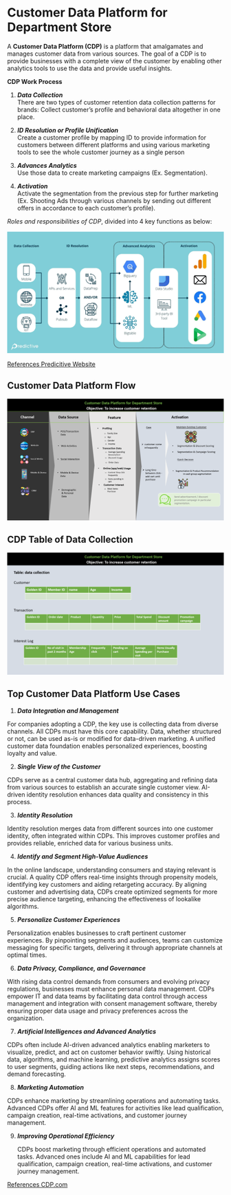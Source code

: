 # Customer Data Platform for Department Store     
A **Customer Data Platform (CDP)** is a platform that amalgamates and manages customer data from various sources. The goal of a CDP is to provide businesses with a complete view of the customer by enabling other analytics tools to use the data and provide useful insights.     


**CDP Work Process**     

1. ***Data Collection***     
There are two types of customer retention data collection patterns for brands: Collect customer’s profile and behavioral data altogether in one place.     

2. ***ID Resolution or Profile Unification***     
Create a customer profile by mapping ID to provide information for customers between different platforms and using various marketing tools to see the whole customer journey as a single person     

3. ***Advances Analytics***     
Use those data to create marketing campaigns (Ex. Segmentation).

5. ***Activation***     
Activate the segmentation from the previous step for further marketing (Ex. Shooting Ads through various channels by sending out different offers in accordance to each customer’s profile).   

*Roles and responsibilities of CDP*, divided into 4 key functions as below:      

![CDP Flow](https://github.com/Pinnun/MADT8101-Seminar-in-Advanced-Analytic/blob/c8e0ff630862c44175f93cd3205cbbe128e52eed/1%20Customer%20Data%20Platform/Raw%20Data/CDP%20RR.png)     

[References Predicitive Website](https://www.salesforce.com/ap/resources/guides/getting-started-with-a-customer-data-platform/)     


## Customer Data Platform Flow
![CDP Flow](https://github.com/Pinnun/MADT8101-Seminar-in-Advanced-Analytic/blob/1a76e48cbf53ad34361745ac29dd77ece66f35b0/1%20Customer%20Data%20Platform/Raw%20Data/CDP%20Flow.png)

## CDP Table of Data Collection
![CDP Data Collection](https://github.com/Pinnun/MADT8101-Seminar-in-Advanced-Analytic/blob/8ff4ef508180fa808fd4fe1508e9a1aab965450c/1%20Customer%20Data%20Platform/Raw%20Data/CDP%20Table%20of%20Data%20Collection.png)

## Top Customer Data Platform Use Cases     
1.  ***Data Integration and Management***     
   
   For companies adopting a CDP, the key use is collecting data from diverse channels. All CDPs must have this core capability. Data, whether structured or not, can be used as-is or modified for data-driven marketing. A unified customer data foundation enables personalized experiences, boosting loyalty and value.

2.  ***Single View of the Customer***     
   
   CDPs serve as a central customer data hub, aggregating and refining data from various sources to establish an accurate single customer view. AI-driven identity resolution enhances data quality and consistency in this process.     

3.  ***Identity Resolution***     
   
   Identity resolution merges data from different sources into one customer identity, often integrated within CDPs. This improves customer profiles and provides reliable, enriched data for various business units.

4.  ***Identify and Segment High-Value Audiences***     
   
   In the online landscape, understanding consumers and staying relevant is crucial. A quality CDP offers real-time insights through propensity models, identifying key customers and aiding retargeting accuracy. By aligning customer and advertising data, CDPs create optimized segments for more precise audience targeting, enhancing the effectiveness of lookalike algorithms.

5.  ***Personalize Customer Experiences***
    
   Personalization enables businesses to craft pertinent customer experiences. By pinpointing segments and audiences, teams can customize messaging for specific targets, delivering it through appropriate channels at optimal times.

6.  ***Data Privacy, Compliance, and Governance***
    
   With rising data control demands from consumers and evolving privacy regulations, businesses must enhance personal data management. CDPs empower IT and data teams by facilitating data control through access management and integration with consent management software, thereby ensuring proper data usage and privacy preferences across the organization.

7.  ***Artificial Intelligences and Advanced Analytics***
    
   CDPs often include AI-driven advanced analytics enabling marketers to visualize, predict, and act on customer behavior swiftly. Using historical data, algorithms, and machine learning, predictive analytics assigns scores to user segments, guiding actions like next steps, recommendations, and demand forecasting.

8.  ***Marketing Automation***
    
   CDPs enhance marketing by streamlining operations and automating tasks. Advanced CDPs offer AI and ML features for activities like lead qualification, campaign creation, real-time activations, and customer journey management.

9. ***Improving Operational Efficiency***

      CDPs boost marketing through efficient operations and automated tasks. Advanced ones include AI and ML capabilities for lead qualification, campaign creation, real-time activations, and customer journey management.

[References CDP.com](https://cdp.com/articles/how-to-develop-cdp-use-cases/)
